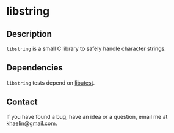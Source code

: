 # libstring

## Description

`libstring` is a small C library to safely handle character strings.

## Dependencies

`libstring` tests depend on [libutest](https://github.com/galdor/libutest).

## Contact

If you have found a bug, have an idea or a question, email me at
<khaelin@gmail.com>.
